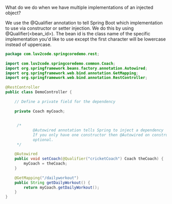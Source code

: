 What do we do when we have multiple implementations of an injected object?

We use the @Qualifier annotation to tell Spring Boot which implementation to use via constructor or setter injection. We do this by using @Qualifier(<bean_id>). The bean id is the class name of the specific implementation you'd like to use except the first character will be lowercase instead of uppercase.

```java
package com.luv2code.springcoredemo.rest;  
  
import com.luv2code.springcoredemo.common.Coach;  
import org.springframework.beans.factory.annotation.Autowired;  
import org.springframework.web.bind.annotation.GetMapping;  
import org.springframework.web.bind.annotation.RestController;  
  
@RestController  
public class DemoController {  
  
    // Define a private field for the dependency  
  
    private Coach myCoach;  
  
  
     /*  
            @Autowired annotation tells Spring to inject a dependency  
			If you only have one constructor then @Autowired on constructor is
			optional.  
     */    
     
    @Autowired 
    public void setCoach(@Qualifier("cricketCoach") Coach theCoach) {  
        myCoach = theCoach;  
    }  
  
    @GetMapping("/dailyworkout")  
    public String getDailyWorkout() {  
        return myCoach.getDailyWorkout();  
    }  
}
```